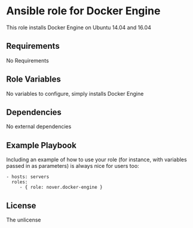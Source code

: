 # Ansible role for Docker Engine

This role installs Docker Engine on Ubuntu 14.04 and 16.04

## Requirements

No Requirements

## Role Variables

No variables to configure, simply installs Docker Engine

## Dependencies

No external dependencies

## Example Playbook

Including an example of how to use your role (for instance, with variables passed in as parameters) is always nice for users too:

    - hosts: servers
      roles:
         - { role: nover.docker-engine }

## License

The unlicense